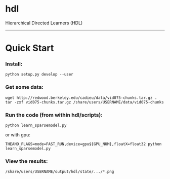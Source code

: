 hdl
===

Hierarchical Directed Learners (HDL)

---

Quick Start
===========

### Install:

`python setup.py develop --user`

### Get some data:

`wget http://redwood.berkeley.edu/cadieu/data/vid075-chunks.tar.gz .`
`tar -zxf vid075-chunks.tar.gz /share/users/USERNAME/data/vid075-chunks`

### Run the code (from within hdl/scripts):

`python learn_sparsemodel.py`

or with gpu:

`THEANO_FLAGS=mode=FAST_RUN,device=gpu${GPU_NUM},floatX=float32 python learn_sparsemodel.py`

### View the results:

`/share/users/USERNAME/output/hdl/state/.../*.png`

